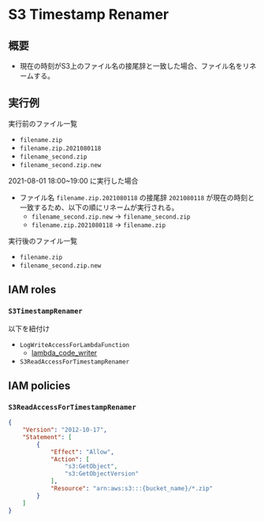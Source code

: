 # S3 Timestamp Renamer

## 概要

- 現在の時刻がS3上のファイル名の接尾辞と一致した場合、ファイル名をリネームする。

## 実行例

実行前のファイル一覧
- `filename.zip`
- `filename.zip.2021080118`
- `filename_second.zip`
- `filename_second.zip.new`

2021-08-01 18:00~19:00 に実行した場合

- ファイル名 `filename.zip.2021080118` の接尾辞 `2021080118` が現在の時刻と一致するため、以下の順にリネームが実行される。
  - `filename_second.zip.new` -> `filename_second.zip`
  - `filename.zip.2021080118` -> `filename.zip`

実行後のファイル一覧
- `filename.zip`
- `filename_second.zip.new`

## IAM roles

### `S3TimestampRenamer`

以下を紐付け
- `LogWriteAccessForLambdaFunction`
  - [lambda_code_writer](./iam_log_writer.md)
- `S3ReadAccessForTimestampRenamer`

## IAM policies

### `S3ReadAccessForTimestampRenamer`
```json
{
    "Version": "2012-10-17",
    "Statement": [
        {
            "Effect": "Allow",
            "Action": [
                "s3:GetObject",
                "s3:GetObjectVersion"
            ],
            "Resource": "arn:aws:s3:::{bucket_name}/*.zip"
        }
    ]
}
```
